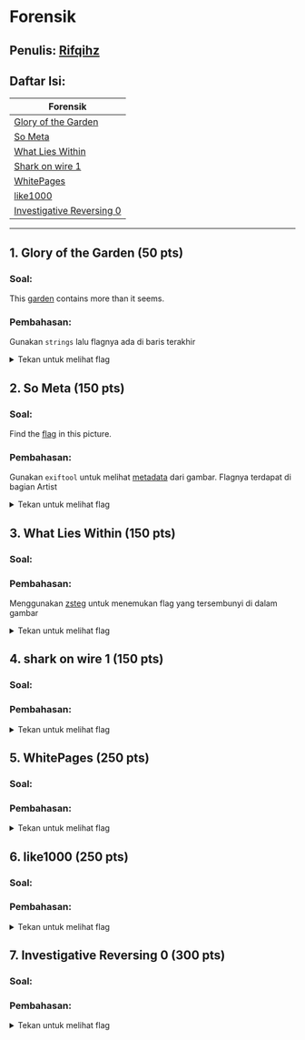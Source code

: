 # Forensik

## Penulis: [Rifqihz](https://github.com/rifqihz)
## Daftar Isi:

| Forensik  |
| ------------- |
| [Glory of the Garden](#1.-glory-of-the-garden-(50-pts))|
| [So Meta](#2.-so-meta-(150-pts))|
| [What Lies Within](#3.-what-lies-within-(150-pts))|
| [Shark on wire 1](#4.-shark-on-wire-1-(150-pts))|
| [WhitePages](#5.-whitepages-(250-pts))|
| [like1000](#6.-like1000-(250-pts))|
| [Investigative Reversing 0](#7.-investigative-reversing-0-(300-pts))|

---
## 1. Glory of the Garden (50 pts)

### Soal:

This [garden](https://2019shell1.picoctf.com/static/438c667542717e152254bb4ae9297eb1/garden.jpg) contains more than it seems.
    
### Pembahasan:

Gunakan `strings` lalu flagnya ada di baris terakhir
<details>
<summary>Tekan untuk melihat flag</summary>
picoCTF{more_than_m33ts_the_3y35a97d3bB}
</details>

## 2. So Meta (150 pts)

### Soal:
Find the [flag](https://2019shell1.picoctf.com/static/61e816c3ab6abee2bda49f438bd49571/pico_img.png) in this picture.

### Pembahasan:

Gunakan `exiftool` untuk melihat [metadata](https://id.wikipedia.org/wiki/Metadata) dari gambar. Flagnya terdapat di bagian Artist
<details>
<summary>Tekan untuk melihat flag</summary>
picoCTF{s0_m3ta_43f253bb}
</details>

## 3. What Lies Within (150 pts)
### Soal:

### Pembahasan:
Menggunakan [zsteg](https://github.com/zed-0xff/zsteg) untuk menemukan flag yang tersembunyi di dalam gambar
<details>
<summary>Tekan untuk melihat flag</summary>
picoCTF{h1d1ng_1n_th3_b1t5}
</details>

## 4. shark on wire 1 (150 pts)
### Soal:

### Pembahasan:

<details>
<summary>Tekan untuk melihat flag</summary>
</details>

## 5. WhitePages (250 pts)
### Soal:

### Pembahasan:

<details>
<summary>Tekan untuk melihat flag</summary>
</details>

## 6. like1000 (250 pts)
### Soal:

### Pembahasan:

<details>
<summary>Tekan untuk melihat flag</summary>
</details>

## 7. Investigative Reversing 0 (300 pts)
### Soal:

### Pembahasan:

<details>
<summary>Tekan untuk melihat flag</summary>
</details>